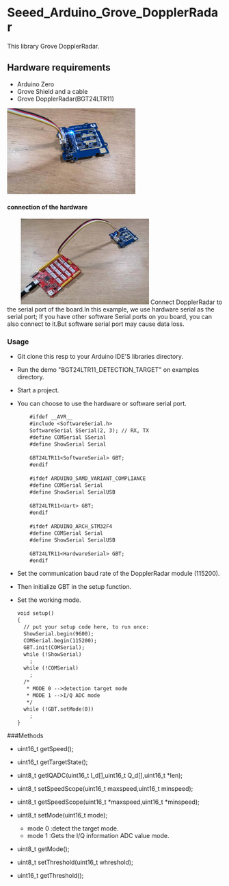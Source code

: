 # Seeed_Arduino_Grove_DopplerRadar

This library Grove DopplerRadar.

## Hardware requirements

- Arduino Zero
- Grove Shield and a cable
- Grove DopplerRadar(BGT24LTR11)
<img src=img/DopplerRadar.jpg width=300 height=200> 

#### connection of the hardware
  &nbsp;&nbsp;&nbsp;&nbsp;&nbsp;&nbsp;&nbsp; <img src=img/connect.jpg width=300 height=200> 
Connect DopplerRadar to the serial port of the board.In this example, we use hardware serial as the serial port; If you have other software Serial ports on you board, you can also connect to it.But software serial port may cause data loss.

###  Usage

- Git clone this resp to your Arduino IDE'S libraries directory.

- Run the demo "BGT24LTR11_DETECTION_TARGET" on examples directory.

- Start a project.  

- You can choose to use the hardware or software serial port.
  ```
      #ifdef __AVR__
      #include <SoftwareSerial.h>
      SoftwareSerial SSerial(2, 3); // RX, TX
      #define COMSerial SSerial
      #define ShowSerial Serial

      GBT24LTR11<SoftwareSerial> GBT;
      #endif

      #ifdef ARDUINO_SAMD_VARIANT_COMPLIANCE
      #define COMSerial Serial
      #define ShowSerial SerialUSB

      GBT24LTR11<Uart> GBT;
      #endif

      #ifdef ARDUINO_ARCH_STM32F4
      #define COMSerial Serial
      #define ShowSerial SerialUSB

      GBT24LTR11<HardwareSerial> GBT;
      #endif

  ```

- Set the communication baud rate of the DopplerRadar module (115200).

- Then initialize GBT in the setup function.

- Set the working mode.
  ```
  void setup()
  {
    // put your setup code here, to run once:
    ShowSerial.begin(9600);
    COMSerial.begin(115200);
    GBT.init(COMSerial);
    while (!ShowSerial)
      ;
    while (!COMSerial)
      ;
    /*
     * MODE 0 -->detection target mode
     * MODE 1 -->I/Q ADC mode
     */
    while (!GBT.setMode(0))
      ;
  }
  
  ```
###Methods

- uint16_t getSpeed();

- uint16_t getTargetState();

- uint8_t getIQADC(uint16_t I_d[],uint16_t Q_d[],uint16_t *len);

- uint8_t setSpeedScope(uint16_t maxspeed,uint16_t minspeed);

- uint8_t getSpeedScope(uint16_t *maxspeed,uint16_t *minspeed);

- uint8_t setMode(uint16_t mode);
	- mode 0 :detect the target mode.
	- mode 1 :Gets the I/Q information ADC value mode.

	
- uint8_t getMode();

- uint8_t setThreshold(uint16_t whreshold);

- uint16_t getThreshold();


